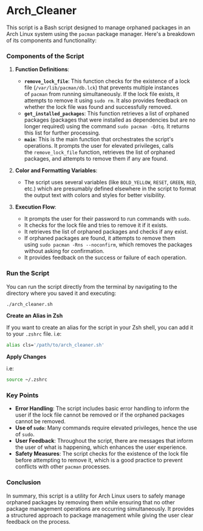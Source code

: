 # Arch_Cleaner

This script is a Bash script designed to manage orphaned packages in an Arch Linux system using the `pacman` package manager. Here's a breakdown of its components and functionality:

### Components of the Script

1. **Function Definitions**:
   
   - **`remove_lock_file`**: This function checks for the existence of a lock file (`/var/lib/pacman/db.lck`) that prevents multiple instances of `pacman` from running simultaneously. If the lock file exists, it attempts to remove it using `sudo rm`. It also provides feedback on whether the lock file was found and successfully removed.
   - **`get_installed_packages`**: This function retrieves a list of orphaned packages (packages that were installed as dependencies but are no longer required) using the command `sudo pacman -Qdtq`. It returns this list for further processing.
   - **`main`**: This is the main function that orchestrates the script's operations. It prompts the user for elevated privileges, calls the `remove_lock_file` function, retrieves the list of orphaned packages, and attempts to remove them if any are found.

2. **Color and Formatting Variables**:
   
   - The script uses several variables (like `BOLD_YELLOW`, `RESET`, `GREEN`, `RED`, etc.) which are presumably defined elsewhere in the script to format the output text with colors and styles for better visibility.

3. **Execution Flow**:
   
   - It prompts the user for their password to run commands with `sudo`.
   - It checks for the lock file and tries to remove it if it exists.
   - It retrieves the list of orphaned packages and checks if any exist.
   - If orphaned packages are found, it attempts to remove them using `sudo pacman -Rns --noconfirm`, which removes the packages without asking for confirmation.
   - It provides feedback on the success or failure of each operation. 

### Run the Script

You can run the script directly from the terminal by navigating to the directory where you saved it and executing:

```bash
./arch_cleaner.sh
```

**Create an Alias in Zsh**

If you want to create an alias for the script in your Zsh shell, you can add it to your `.zshrc` file. i.e:    

```bash
alias cls='/path/to/arch_cleaner.sh'
```

**Apply Changes**

i.e:

```bash
source ~/.zshrc
```

### Key Points

- **Error Handling**: The script includes basic error handling to inform the user if the lock file cannot be removed or if the orphaned packages cannot be removed.
- **Use of `sudo`**: Many commands require elevated privileges, hence the use of `sudo`.
- **User Feedback**: Throughout the script, there are messages that inform the user of what is happening, which enhances the user experience.
- **Safety Measures**: The script checks for the existence of the lock file before attempting to remove it, which is a good practice to prevent conflicts with other `pacman` processes.

### Conclusion

In summary, this script is a utility for Arch Linux users to safely manage orphaned packages by removing them while ensuring that no other package management operations are occurring simultaneously. It provides a structured approach to package management while giving the user clear feedback on the process.
